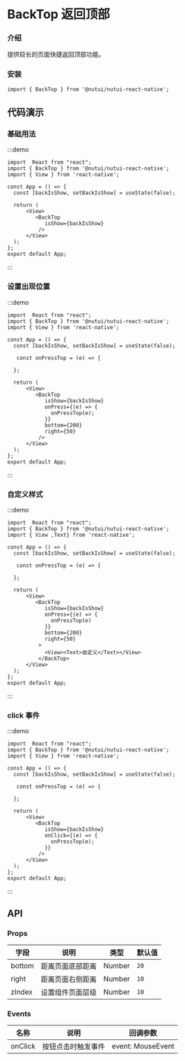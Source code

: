 # BackTop 返回顶部

### 介绍

提供较长的页面快捷返回顶部功能。

### 安装

```tsx
import { BackTop } from '@nutui/nutui-react-native';
```

## 代码演示

### 基础用法

:::demo

```tsx
import  React from "react";
import { BackTop } from '@nutui/nutui-react-native';
import { View } from 'react-native';

const App = () => {
  const [backIsShow, setBackIsShow] = useState(false);

  return (
      <View>
         <BackTop
            isShow={backIsShow}
          />
      </View>
  );
};
export default App;
```

:::

### 设置出现位置

:::demo

```tsx
import  React from "react";
import { BackTop } from '@nutui/nutui-react-native';
import { View } from 'react-native';

const App = () => {
  const [backIsShow, setBackIsShow] = useState(false);

   const onPressTop = (e) => {

  };

  return (
      <View>
         <BackTop
            isShow={backIsShow}
            onPress={(e) => {
              onPressTop(e);
            }}
            bottom={200}
            right={50}
          />
      </View>
  );
};
export default App;
```

:::

### 自定义样式

:::demo

```tsx
import  React from "react";
import { BackTop } from '@nutui/nutui-react-native';
import { View ,Text} from 'react-native';

const App = () => {
  const [backIsShow, setBackIsShow] = useState(false);

   const onPressTop = (e) => {

  };

  return (
      <View>
         <BackTop
            isShow={backIsShow}
            onPress={(e) => {
              onPressTop(e)
            }}
            bottom={200}
            right={50}
          >
            <View><Text>自定义</Text></View>
          </BackTop>
      </View>
  );
};
export default App;
```

:::

### click 事件

:::demo

```tsx
import  React from "react";
import { BackTop } from '@nutui/nutui-react-native';
import { View } from 'react-native';

const App = () => {
  const [backIsShow, setBackIsShow] = useState(false);

   const onPressTop = (e) => {

  };

  return (
      <View>
         <BackTop
            isShow={backIsShow}
            onClick={(e) => {
              onPressTop(e);
            }}
          />
      </View>
  );
};
export default App;
```

:::

## API

### Props

| 字段   | 说明             | 类型   | 默认值 |
| ------ | ---------------- | ------ | ------ |
| bottom | 距离页面底部距离 | Number | `20`   |
| right  | 距离页面右侧距离 | Number | `10`   |
| zIndex | 设置组件页面层级 | Number | `10`   |

### Events

| 名称    | 说明               | 回调参数          |
| ------- | ------------------ | ----------------- |
| onClick | 按钮点击时触发事件 | event: MouseEvent |
